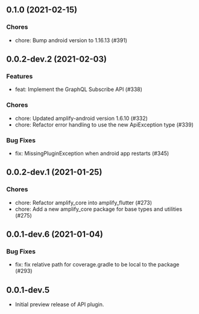 ## 0.1.0 (2021-02-15)

### Chores

- chore: Bump android version to 1.16.13 (#391)

## 0.0.2-dev.2 (2021-02-03)

### Features

- feat: Implement the GraphQL Subscribe API (#338)

### Chores

- chore: Updated amplify-android version 1.6.10 (#332)
- chore: Refactor error handling to use the new ApiException type (#339)

### Bug Fixes

- fix: MissingPluginException when android app restarts (#345)

## 0.0.2-dev.1 (2021-01-25)

### Chores

- chore: Refactor amplify_core into amplify_flutter (#273)
- chore: Add a new amplify_core package for base types and utilities (#275)

## 0.0.1-dev.6 (2021-01-04)

### Bug Fixes

- fix: fix relative path for coverage.gradle to be local to the package (#293)

## 0.0.1-dev.5

- Initial preview release of API plugin.
